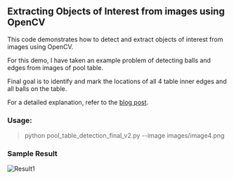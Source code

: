 ## Extracting Objects of Interest from images using OpenCV

This code demonstrates how to detect and extract objects of interest from images using OpenCV.

For this demo, I have taken an example problem of detecting balls and edges from images of pool table.

Final goal is to identify and mark the locations of all 4 table inner edges and all balls on the table.

For a detailed explanation, refer to the [blog post](https://medium.com/object-extraction-from-images-using-opencv-python/extracting-circles-and-long-edges-from-images-using-opencv-and-python-236218f0fee4).

### Usage:

> python pool_table_detection_final_v2.py --image images/image4.png

### Sample Result
![Result1](imahges/image3_processed.png "result1")
